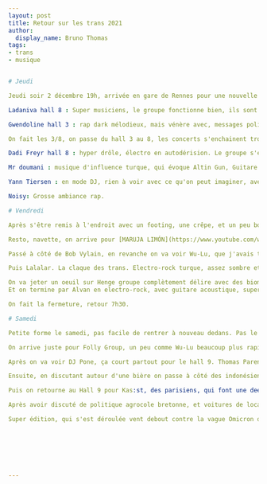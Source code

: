 ```yaml
---
layout: post
title: Retour sur les trans 2021
author:
  display_name: Bruno Thomas
tags:
- trans
- musique


# Jeudi

Jeudi soir 2 décembre 19h, arrivée en gare de Rennes pour une nouvelle édition des trans. Je retrouve Carole au Liberté pour récupérer mon pass. On prend directement la navette pour ne pas rater Ladaniva.On retrouve le parc Expo ça faisait 3 ans qu'on n'était pas venu, cause Covid, famille... En 2015 ça faisait la 14e année, En 2018 on y était aussi (année avec Aloïse Sauvage) c'était donc la 16e fois.

Ladaniva hall 8 : Super musiciens, le groupe fonctionne bien, ils sont contents d'être là et de jouer en public. On sent aussi le plaisir des festivaliers de retrouver des concerts. Louis Thomas en multi-instrumentiste et chef d'orchestre discret sort de l'interprétation des enregistrements, il y a une vraie liberté. Et Jacqueline Baghdasaryan, la chanteuse virevolte, chante magnifiquement juste, elle fait faire ce qu'elle veut à la salle.

Gwendoline hall 3 : rap dark mélodieux, mais vénère avec, messages politiques "notre monde est génial avec des images de Zebulon en fond. Basse à la cure.

On fait les 3/8, on passe du hall 3 au 8, les concerts s'enchainent trop bien.

Dadi Freyr hall 8 : hyper drôle, électro en autodérision. Le groupe s'était présenté pour l'Eurovision. Ils nous jouent même la danse des canards. Le chanteur est **fluent** en machines, a une voix de crooner, Jay Jay Joahnson en baryton.

Mr doumani : musique d'influence turque, qui évoque Altin Gun, Guitare acoustique avec effets, et percussions effectuées avec la guitare, Trombone et [Saz](https://fr.wikipedia.org/wiki/Saz), boucles, et voix masculines.

Yann Tiersen : en mode DJ, rien à voir avec ce qu'on peut imaginer, avec une mise en scène riche : un voile devant la scène et un écran derrière permettent des déluges de couleurs, de quoi sortir de la dépression hivernale.

Noisy: Grosse ambiance rap.

# Vendredi

Après s'être remis à l'endroit avec un footing, une crêpe, et un peu bossé, On retrouve Jérôme. Entre temps on a raté [Hey Djan](https://www.youtube.com/watch?v=XQ1Cl81UqMk) groupe de pop arménienne, à l'étage et qui était dans ma liste.

Resto, navette, on arrive pour [MARUJA LIMÓN](https://www.youtube.com/watch?v=JmLBOtGZCP4) groupe de filles espagnoles de "néo-flamenco". Son son peu type brass band cubain. Grosse énergie. Ensuite direction Hall 9, toujours aussi bon de retrouver cette salle, ses lumières, le bon son des line arrays, toujours aussi bien fait. On voit un bout de S+C+A+R+R , et une bonne partie du set de Paloma Colombe (dj chez nova notamment), électro qui tappe avec influence orientale. Parfait pour se mettre dans l'ambiance.

Passé à côté de Bob Vylain, en revanche on va voir Wu-Lu, que j'avais trouvé ouf avec [South](https://www.youtube.com/watch?v=ibE56gf0G4w) qui me faisait un peu penser à de la trip-hop en plus vénère. Sur scène c'est encore plus vénère, assez trash. On fini quand même en pogo, super ambiance, mais un peu déçu niveau zic.

Puis Lalalar. La claque des trans. Electro-rock turque, assez sombre et new wave. Grosse basse saturée, et chanteur classieux.

On va jeter un oeuil sur Henge groupe complètement délire avec des bioman qui dansent à côté d'un chanteur affublé d'une couronne bizarre. Electro aussi.
Et on termine par Alvan en electro-rock, avec guitare acoustique, super bien, bonne heure, bon public.

On fait la fermeture, retour 7h30.

# Samedi

Petite forme le samedi, pas facile de rentrer à nouveau dedans. Pas le même public non plus, beaucoup plus nombreux, plus festif (les ballons, les tenues à diodes electroluminescentes, les chapeaux multicolores mexicains) le samedi c'ést complet, c'était pas le cas de la veille.

On arrive juste pour Folly Group, un peu comme Wu-Lu beaucoup plus rapide et saturé que ce qu'on trouve sur le net. Le batteur-chanteur est très bon, au centre de la scène il donne le rytchme et le ton.

Après on va voir DJ Pone, ça court partout pour le hall 9. Thomas Parent, champion du monde de DJing, gère clairement son électro, en envoyant des basses qui secouent tout le hall, et fait régulièrement des breaks, aménageant l'effet de la reprise suivante. Carré dans l'axe.

Ensuite, en discutant autour d'une bière on passe à côté des indonésiennes de Voice of Baceprot, "trash, groove metal" comme dit la description, elles étaient dans les repérages de Carole, et dans ma liste aussi. Mais je suis certain qu'on entendra à nouveau parler d'elles.

Puis on retourne au Hall 9 pour Kas:st, des parisiens, qui font une deep-tech jubilatoire, mais dont je ne comprends pas trop le fonctionnement : un morceau commence, ça monte, on commence à rentrer dans le rythme, et boum, 30s après, on stop tout, break lent. Puis ça redémarre et ainsi de suite. Tout tronçonné façon puzzle en un zapping géant. Après m'être frayé un passage dans le hall 9 bondé, j'arrive pas à m'enjailler.

Après avoir discuté de politique agrocole bretonne, et voitures de location avec des festivalliers, retrour par la navette.

Super édition, qui s'est déroulée vent debout contre la vague Omicron d'épidémie de covid qui vient. 56 000 spectateurs, c'était une gageure de tenir la barre malgré le contexte. On l'a sentie cette ferveur, l'envie de retrouver un public, les moments partagés et les découvertes dont parle [le monde](https://www.lemonde.fr/culture/article/2021/12/05/euphorie-festive-et-bariolee-aux-transmusicales-de-rennes_6104836_3246.html). Métissages, groupes féminins (Maruja Limòn, Star Feminine Band, Voice of Baceprot), de quoi redonner le sourire dans la pénombre environnementale et sanitaire ambiante. 







---
```

